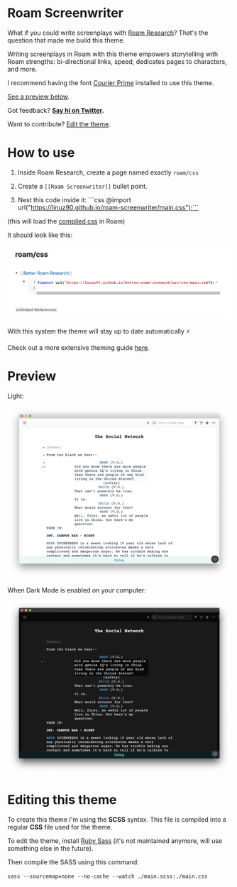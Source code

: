 # Roam Screenwriter

What if you could write screenplays with [Roam Research](https://roamresearch.com)? That's the question that made me build this theme.

Writing screenplays in Roam with this theme empowers storytelling with Roam strengths: bi-directional links, speed, dedicates pages to characters, and more.

I recommend having the font [Courier Prime](https://quoteunquoteapps.com/courierprime/) installed to use this theme.

[See a preview below](#preview).

Got feedback? **[Say hi on Twitter](https://twitter.com/linuz90).**

Want to contribute? [Edit the theme](#editing-this-theme).

# How to use

1. Inside Roam Research, create a page named exactly `roam/css`

2. Create a `[[Roam Screenwriter]]` bullet point.

3. Nest this code inside it: \```css @import url("https://linuz90.github.io/roam-screenwriter/main.css");```

(this will load the [compiled css](https://linuz90.github.io/roam-screenwriter/main.css) in Roam)

It should look like this:

![](/assets/how-to.png)

With this system the theme will stay up to date automatically ⚡️

Check out a more extensive theming guide [here](https://nesslabs.com/roam-research-themes-custom-styling-css).

# Preview

Light:

![](/assets/preview-light.png)

When Dark Mode is enabled on your computer:

![](/assets/preview-dark.png)

# Editing this theme

To create this theme I'm using the **SCSS** syntax. This file is compiled into a regular **CSS** file used for the theme.

To edit the theme, install [Ruby Sass](https://github.com/sass/ruby-sass) (it's not maintained anymore, will use something else in the future).

Then compile the SASS using this command:

`sass --sourcemap=none --no-cache --watch ./main.scss:./main.css`
